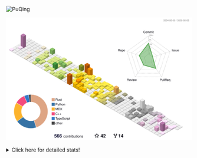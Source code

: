 ![PuQing](https://user-images.githubusercontent.com/27223114/171565019-9a56fae6-b08b-421f-99db-7e830da42371.png)

![](./profile-3d-contrib/profile-season-animate.svg)

<details>
<summary>Click here for detailed stats!</summary>

<!--START_SECTION:waka-->
![Lines of code](https://img.shields.io/badge/From%20Hello%20World%20I%27ve%20Written-2.0%20million%20lines%20of%20code-blue)

**🐱 My GitHub Data** 

> 📦 442.4 kB Used in GitHub's Storage 
 > 
> 🚫 Not Opted to Hire
 > 
> 📜 33 Public Repositories 
 > 
> 🔑 34 Private Repositories 
 > 
**I'm an Early 🐤** 

```text
🌞 Morning                769 commits         ██░░░░░░░░░░░░░░░░░░░░░░░   09.17 % 
🌆 Daytime                3559 commits        ███████████░░░░░░░░░░░░░░   42.45 % 
🌃 Evening                1898 commits        ██████░░░░░░░░░░░░░░░░░░░   22.64 % 
🌙 Night                  2158 commits        ██████░░░░░░░░░░░░░░░░░░░   25.74 % 
```


📊 **This Week I Spent My Time On** 

```text
💬 Programming Languages: 
Other                    16 hrs 28 mins      █████████████░░░░░░░░░░░░   53.23 % 
Python                   11 hrs 56 mins      ██████████░░░░░░░░░░░░░░░   38.57 % 
Typst                    44 mins             █░░░░░░░░░░░░░░░░░░░░░░░░   02.37 % 
JSON                     17 mins             ░░░░░░░░░░░░░░░░░░░░░░░░░   00.94 % 
TeX                      13 mins             ░░░░░░░░░░░░░░░░░░░░░░░░░   00.73 % 

🔥 Editors: 
VS Code                  13 hrs 57 mins      ███████████░░░░░░░░░░░░░░   45.10 % 
Arc                      10 hrs 35 mins      █████████░░░░░░░░░░░░░░░░   34.24 % 
Ghostty                  2 hrs 49 mins       ██░░░░░░░░░░░░░░░░░░░░░░░   09.15 % 
Telegram                 2 hrs 15 mins       ██░░░░░░░░░░░░░░░░░░░░░░░   07.28 % 
NetEaseMusic             1 hr 3 mins         █░░░░░░░░░░░░░░░░░░░░░░░░   03.41 % 

💻 Operating System: 
Mac                      17 hrs 57 mins      ██████████████░░░░░░░░░░░   58.00 % 
WSL                      10 hrs 46 mins      █████████░░░░░░░░░░░░░░░░   34.82 % 
Linux                    2 hrs 13 mins       ██░░░░░░░░░░░░░░░░░░░░░░░   07.18 % 
```


<!--END_SECTION:waka-->
</details>

